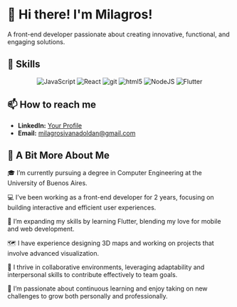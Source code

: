 # 👋 Hi there! I'm Milagros!

A front-end developer passionate about creating innovative, functional, and engaging solutions.


## 🚀 Skills
<p align="center">  
  <img alt="JavaScript" src="https://img.shields.io/badge/-JavaScript-F7DF1E?style=flat-square&logo=JavaScript&logoColor=white" />
  <img alt="React" src="https://img.shields.io/badge/-React-45b8d8?style=flat-square&logo=react&logoColor=white" />
  <img alt="git" src="https://img.shields.io/badge/-Git-F05032?style=flat-square&logo=git&logoColor=white" />
  <img alt="html5" src="https://img.shields.io/badge/-HTML5-E34F26?style=flat-square&logo=html5&logoColor=white" />
  <img alt="NodeJS" src="https://img.shields.io/badge/-NodeJS-43853d?style=flat-square&logo=Node.js&logoColor=white" />
  <img alt="Flutter" src="https://img.shields.io/badge/-Flutter-02569B?style=flat-square&logo=flutter&logoColor=white" />
</p>

## 📫 How to reach me  
- **LinkedIn:** [Your Profile](https://linkedin.com/in/milagrosdoldan)  
- **Email:** [milagrosivanadoldan@gmail.com](mailto:milagrosivanadoldan@gmail.com)

## 🌱 A Bit More About Me
🎓 I’m currently pursuing a degree in Computer Engineering at the University of Buenos Aires.

💻 I’ve been working as a front-end developer for 2 years, focusing on building interactive and efficient user experiences.

🚀 I’m expanding my skills by learning Flutter, blending my love for mobile and web development.

🗺️ I have experience designing 3D maps and working on projects that involve advanced visualization.

🤝 I thrive in collaborative environments, leveraging adaptability and interpersonal skills to contribute effectively to team goals.

📖 I’m passionate about continuous learning and enjoy taking on new challenges to grow both personally and professionally.
